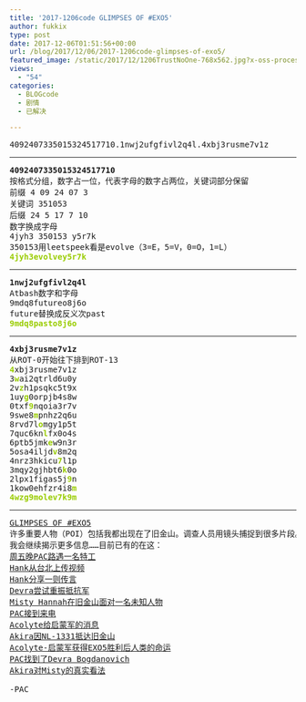 ```yaml
---
title: '2017-1206code GLIMPSES OF #EXO5'
author: fukkix
type: post
date: 2017-12-06T01:51:56+00:00
url: /blog/2017/12/06/2017-1206code-glimpses-of-exo5/
featured_image: /static/2017/12/1206TrustNoOne-768x562.jpg?x-oss-process=image/resize,m_fill,w_700,h_220
views:
  - "54"
categories:
  - BLOGcode
  - 剧情
  - 已解决

---
```

<pre>4092407335015324517710.1nwj2ufgfivl2q4l.4xbj3rusme7v1z<!--more--></pre>

* * *

<pre><strong>4092407335015324517710
</strong>按格式分组，数字占一位，代表字母的数字占两位，关键词部分保留
前缀 4 09 24 07 3
关键词 351053
后缀 24 5 17 7 10
数字换成字母
4jyh3 350153 y5r7k
350153用leetspeek看是evolve（3=E，5=V，0=O，1=L）<strong>
<span style="color: #99cc00;">4jyh3evolvey5r7k</span></strong></pre>

* * *

<pre><strong>1nwj2ufgfivl2q4l
</strong>Atbash数字和字母
9mdq8futureo8j6o
future替换成反义次past
<span style="color: #99cc00;"><strong>9mdq8pasto8j6o</strong></span></pre>

* * *

<pre><strong>4xbj3rusme7v1z
</strong>从ROT-0开始往下排到ROT-13
<strong><span style="color: #99cc00;">4</span></strong>xbj3rusme7v1z
3<span style="color: #99cc00;"><strong>w</strong></span>ai2qtrld6u0y
2v<span style="color: #99cc00;"><strong>z</strong></span>h1psqkc5t9x
1uy<strong><span style="color: #99cc00;">g</span></strong>0orpjb4s8w
0txf<strong><span style="color: #99cc00;">9</span></strong>nqoia3r7v
9swe8<strong><span style="color: #99cc00;">m</span></strong>pnhz2q6u
8rvd7l<strong><span style="color: #99cc00;">o</span></strong>mgy1p5t
7quc6kn<strong><span style="color: #99cc00;">l</span></strong>fx0o4s
6ptb5jmk<span style="color: #99cc00;"><strong>e</strong></span>w9n3r
5osa4iljd<span style="color: #99cc00;"><strong>v</strong></span>8m2q
4nrz3hkicu<span style="color: #99cc00;"><strong>7</strong></span>l1p
3mqy2gjhbt6<span style="color: #99cc00;"><strong>k</strong></span>0o
2lpx1figas5j<span style="color: #99cc00;"><strong>9</strong></span>n
1kow0ehfzr4i8<span style="color: #99cc00;"><strong>m
4wzg9molev7k9m</strong></span></pre>

* * *

<pre><a href="http://investigate.ingress.com/2017/12/06/glimpses-of-exo5/">GLIMPSES OF #EXO5
</a>许多重要人物（POI）包括我都出现在了旧金山。调查人员用镜头捕捉到很多片段。
我会继续揭示更多信息……目前已有的在这：
<a href="https://plus.google.com/+Ingress/posts/R6cDgDgeu4Y">周五晚PAC路遇一名特工</a>
<a href="https://plus.google.com/photos/photo/103320655754019011706/6494858202413973010">Hank从台北上传视频</a>
<a href="https://plus.google.com/+Ingress/posts/it9qPmM9kmu">Hank分享一则传言</a>
<a href="https://plus.google.com/+Ingress/posts/GdEBxZLkZZQ">Devra尝试重振抵抗军</a>
<a href="https://plus.google.com/+Ingress/posts/HcxQ5u9raA4">Misty Hannah在旧金山面对一名未知人物</a>
<a href="https://plus.google.com/+Ingress/posts/SHvV7vkb8N8">PAC接到来电</a>
<a href="https://plus.google.com/+Ingress/posts/6Tbd8to9qmK">Acolyte给启蒙军的消息</a>
<a href="https://plus.google.com/+Ingress/posts/1UwLaff29Mm">Akira因NL-1331抵达旧金山</a>
<a href="https://plus.google.com/+Ingress/posts/74oRnANwzJM">Acolyte-启蒙军获得EXO5胜利后人类的命运</a>
<a href="https://plus.google.com/+Ingress/posts/Q511cKS1PP7">PAC找到了Devra Bogdanovich</a>
<a href="https://youtu.be/AzzXl2TVQ-c">Akira对Misty的真实看法</a>

-PAC</pre>